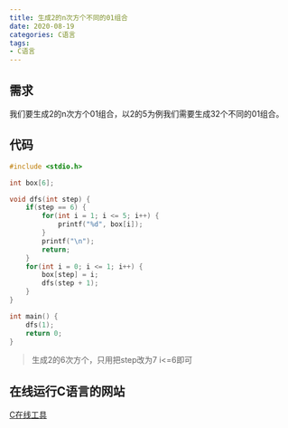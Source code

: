 ```yaml
---
title: 生成2的n次方个不同的01组合
date: 2020-08-19
categories: C语言
tags: 
- C语言
---
```


## 需求
我们要生成2的n次方个01组合，以2的5为例我们需要生成32个不同的01组合。
## 代码
```c
#include <stdio.h>

int box[6];

void dfs(int step) {
    if(step == 6) {
        for(int i = 1; i <= 5; i++) {
            printf("%d", box[i]);
        }
        printf("\n");
        return;
    }
    for(int i = 0; i <= 1; i++) {
        box[step] = i;
        dfs(step + 1);
    }
}

int main() {
    dfs(1);
    return 0;
}
```

>生成2的6次方个，只用把step改为7 i<=6即可

## 在线运行C语言的网站
[C在线工具](https://c.runoob.com/compile/11)
